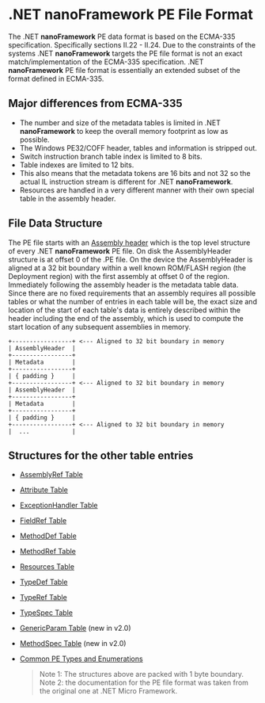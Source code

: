 # .NET **nanoFramework** PE File Format

The .NET **nanoFramework** PE data format is based on the ECMA-335 specification. Specifically sections II.22 - II.24.
Due to the constraints of the systems .NET **nanoFramework** targets the PE file format is not an exact match/implementation of the ECMA-335 specification. .NET **nanoFramework** PE file format is essentially an extended subset of the format defined in ECMA-335.

## Major differences from ECMA-335

- The number and size of the metadata tables is limited in .NET **nanoFramework** to keep the overall memory footprint as low as possible.
- The Windows PE32/COFF header, tables and information is stripped out.
- Switch instruction branch table index is limited to 8 bits.
- Table indexes are limited to 12 bits.
- This also means that the metadata tokens are 16 bits and not 32 so the actual IL instruction stream is different for .NET **nanoFramework**.
- Resources are handled in a very different manner with their own special table in the assembly header.

## File Data Structure

The PE file starts with an [Assembly header](AssemblyHeader.md) which is the top level structure of every .NET **nanoFramework** PE file. On disk the AssemblyHeader structure is at offset 0 of the .PE file. On the device the AssemblyHeader is aligned at a 32 bit boundary within a well known ROM/FLASH region (the Deployment region) with the first assembly at offset 0 of the region. Immediately following the assembly header is the metadata table data. Since there are no fixed requirements that an assembly requires all possible tables or what the number of entries in each table will be, the exact size and location of the start of each table's data is entirely described within the header including the end of the assembly, which is used to compute the start location of any subsequent assemblies in memory.

```text
+-----------------+ <--- Aligned to 32 bit boundary in memory
| AssemblyHeader  |
+-----------------+
| Metadata        |
+-----------------+
| { padding }     |
+-----------------+ <--- Aligned to 32 bit boundary in memory
| AssemblyHeader  |
+-----------------+
| Metadata        |
+-----------------+
| { padding }     |
+-----------------+ <--- Aligned to 32 bit boundary in memory
|  ...            |
```

## Structures for the other table entries

- [AssemblyRef Table](AssemblyRefTableEntry.md)
- [Attribute Table ](AttributeTableEntry.md)
- [ExceptionHandler Table](ExceptionHandlerTableEntry.md)
- [FieldRef Table](FieldRefTableEntry.md)
- [MethodDef Table](MethodDefTableEntry.md)
- [MethodRef Table](MethodRefTableEntry.md)
- [Resources Table](ResourcesTableEntry.md)
- [TypeDef Table](TypeDefTableEntry.md)
- [TypeRef Table](TypeRefTableEntry.md)
- [TypeSpec Table](TypeSpecTableEntry.md)
- [GenericParam Table](GenericParamTableEntry.md) (new in v2.0)
- [MethodSpec Table](MethodSpecTableEntry.md) (new in v2.0)
- [Common PE Types and Enumerations](Common-PE-Types-and-Enumerations.md)

    > Note 1: The structures above are packed with 1 byte boundary.
    > Note 2: the documentation for the PE file format was taken from the original one at .NET Micro Framework.
